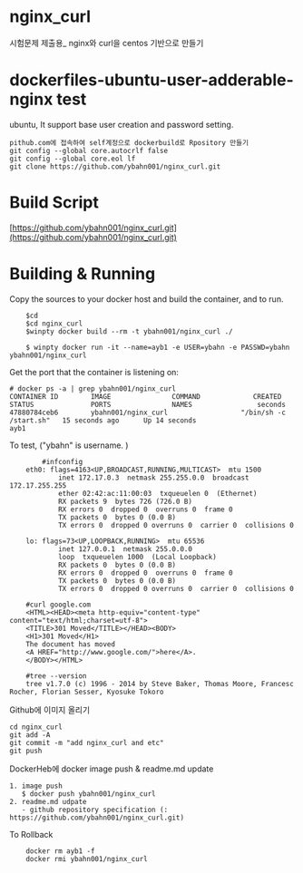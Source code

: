 # nginx_curl
시험문제 제출용_ nginx와 curl을 centos 기반으로 만들기

# dockerfiles-ubuntu-user-adderable-nginx test
ubuntu, It support base user creation and password setting.
```
pithub.com에 접속하여 self계정으로 dockerbuild로 Rpository 만들기
git config --global core.autocrlf false
git config --global core.eol lf
git clone https://github.com/ybahn001/nginx_curl.git

```
# Build Script
[https://github.com/ybahn001/nginx_curl.git](https://github.com/ybahn001/nginx_curl.git)

# Building & Running

Copy the sources to your docker host and build the container, and to run.
```
	$cd
	$cd nginx_curl
	$winpty docker build --rm -t ybahn001/nginx_curl ./

	$ winpty docker run -it --name=ayb1 -e USER=ybahn -e PASSWD=ybahn ybahn001/nginx_curl

```
Get the port that the container is listening on:

```
# docker ps -a | grep ybahn001/nginx_curl
CONTAINER ID        IMAGE               COMMAND             CREATED             STATUS              PORTS               NAMES				 seconds
47880784ceb6        ybahn001/nginx_curl                  "/bin/sh -c /start.sh"   15 seconds ago      Up 14 seconds                                          ayb1

```

To test, ("ybahn" is username. )
```
		#infconfig
    eth0: flags=4163<UP,BROADCAST,RUNNING,MULTICAST>  mtu 1500
            inet 172.17.0.3  netmask 255.255.0.0  broadcast 172.17.255.255
            ether 02:42:ac:11:00:03  txqueuelen 0  (Ethernet)
            RX packets 9  bytes 726 (726.0 B)
            RX errors 0  dropped 0  overruns 0  frame 0
            TX packets 0  bytes 0 (0.0 B)
            TX errors 0  dropped 0 overruns 0  carrier 0  collisions 0

    lo: flags=73<UP,LOOPBACK,RUNNING>  mtu 65536
            inet 127.0.0.1  netmask 255.0.0.0
            loop  txqueuelen 1000  (Local Loopback)
            RX packets 0  bytes 0 (0.0 B)
            RX errors 0  dropped 0  overruns 0  frame 0
            TX packets 0  bytes 0 (0.0 B)
            TX errors 0  dropped 0 overruns 0  carrier 0  collisions 0

    #curl google.com
    <HTML><HEAD><meta http-equiv="content-type" content="text/html;charset=utf-8">
    <TITLE>301 Moved</TITLE></HEAD><BODY>
    <H1>301 Moved</H1>
    The document has moved
    <A HREF="http://www.google.com/">here</A>.
    </BODY></HTML>

    #tree --version
    tree v1.7.0 (c) 1996 - 2014 by Steve Baker, Thomas Moore, Francesc Rocher, Florian Sesser, Kyosuke Tokoro

```
Github에 이미지 올리기
```
cd nginx_curl
git add -A
git commit -m "add nginx_curl and etc"
git push

```

DockerHeb에 docker image push & readme.md update
```
1. image push
   $ docker push ybahn001/nginx_curl
2. readme.md udpate
   - github repository specification (: https://github.com/ybahn001/nginx_curl.git)
```

To Rollback
```
    docker rm ayb1 -f
    docker rmi ybahn001/nginx_curl
```
